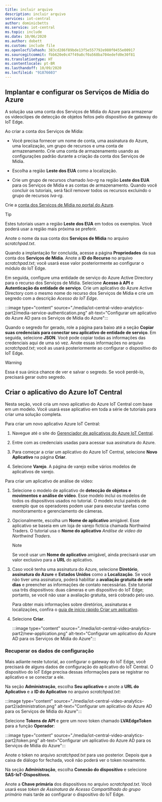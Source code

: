 ```yaml
---
title: incluir arquivo
description: incluir arquivo
services: iot-central
author: dominicbetts
ms.service: iot-central
ms.topic: include
ms.date: 10/06/2020
ms.author: dobett
ms.custom: include file
ms.openlocfilehash: 383cd286f89bde13f5e557792e980f0455e00917
ms.sourcegitcommit: fbb620e0c47f49a8cf0a568ba704edefd0e30f81
ms.translationtype: HT
ms.contentlocale: pt-BR
ms.lasthandoff: 10/09/2020
ms.locfileid: "91876603"
---
```

## <a name="deploy-and-configure-azure-media-services"></a>Implantar e configurar os Serviços de Mídia do Azure

A solução usa uma conta dos Serviços de Mídia do Azure para armazenar os videoclipes de detecção de objetos feitos pelo dispositivo de gateway do IoT Edge.

Ao criar a conta dos Serviços de Mídia:

- Você precisa fornecer um nome de conta, uma assinatura do Azure, uma localização, um grupo de recursos e uma conta de armazenamento. Crie uma conta de armazenamento usando as configurações padrão durante a criação da conta dos Serviços de Mídia.

- Escolha a região **Leste dos EUA** como a localização.

- Crie um grupo de recursos chamado *lva-rg* na região **Leste dos EUA** para os Serviços de Mídia e as contas de armazenamento. Quando você concluir os tutoriais, será fácil remover todos os recursos excluindo o grupo de recursos *lva-rg*.

Crie a [conta dos Serviços de Mídia no portal do Azure](https://portal.azure.com/?r=1#create/Microsoft.MediaService).

> [!TIP]
> Estes tutoriais usam a região **Leste dos EUA** em todos os exemplos. Você poderá usar a região mais próxima se preferir.

Anote o nome da sua conta dos **Serviços de Mídia** no arquivo *scratchpad.txt*.

Quando a implantação for concluída, acesse a página **Propriedades** da sua conta dos **Serviços de Mídia**. Anote a **ID do Recurso** no arquivo *scratchpad.txt*; você usará esse valor posteriormente ao configurar o módulo do IoT Edge.

Em seguida, configure uma entidade de serviço do Azure Active Directory para o recurso dos Serviços de Mídia. Selecione **Acesso à API** e **Autenticação da entidade de serviço**. Crie um aplicativo do Azure Active Directory com o mesmo nome do recurso dos Serviços de Mídia e crie um segredo com a descrição *Acesso do IoT Edge*.

:::image type="content" source="./media/iot-central-video-analytics-part2/media-service-authentication.png" alt-text="Configurar um aplicativo do Azure AD para os Serviços de Mídia do Azure":::

Quando o segredo for gerado, role a página para baixo até a seção **Copiar suas credenciais para conectar seu aplicativo de entidade de serviço**. Em seguida, selecione **JSON**. Você pode copiar todas as informações das credenciais aqui de uma só vez. Anote essas informações no arquivo *scratchpad.txt*; você as usará posteriormente ao configurar o dispositivo do IoT Edge.

> [!WARNING]
> Essa é sua única chance de ver e salvar o segredo. Se você perdê-lo, precisará gerar outro segredo.

## <a name="create-the-azure-iot-central-application"></a>Criar o aplicativo do Azure IoT Central

Nesta seção, você cria um novo aplicativo do Azure IoT Central com base em um modelo. Você usará esse aplicativo em toda a série de tutoriais para criar uma solução completa.

Para criar um novo aplicativo Azure IoT Central:

1. Navegue até o site do [Gerenciador de aplicativos do Azure IoT Central](https://aka.ms/iotcentral).

1. Entre com as credenciais usadas para acessar sua assinatura do Azure.

1. Para começar a criar um aplicativo do Azure IoT Central, selecione **Novo Aplicativo** na página **Criar**.

1. Selecione **Varejo**. A página de varejo exibe vários modelos de aplicativos de varejo.

Para criar um aplicativo de análise de vídeo:

1. Selecione o modelo de aplicativo de **detecção de objetos e movimentos e análise de vídeo**. Esse modelo inclui os modelos de todos os dispositivos usados no tutorial. O modelo inclui painéis de exemplo que os operadores podem usar para executar tarefas como monitoramento e gerenciamento de câmeras.

1. Opcionalmente, escolha um **Nome de aplicativo** amigável. Esse aplicativo se baseia em um loja de varejo fictícia chamada Northwind Traders. O tutorial usa o **Nome do aplicativo** *Análise de vídeo da Northwind Traders*.

    > [!NOTE]
    > Se você usar um **Nome de aplicativo** amigável, ainda precisará usar um valor exclusivo para a **URL** do aplicativo.

1. Caso você tenha uma assinatura do Azure, selecione **Diretório**, **assinatura do Azure** e **Estados Unidos** como a **Localização**. Se você não tiver uma assinatura, poderá habilitar a **avaliação gratuita de sete dias** e preencher as informações de contato necessárias. Este tutorial usa três dispositivos: duas câmeras e um dispositivo do IoT Edge; portanto, se você não usar a avaliação gratuita, será cobrado pelo uso.

    Para obter mais informações sobre diretórios, assinaturas e localizações, confira o [guia de início rápido Criar um aplicativo](../articles/iot-central/core/quick-deploy-iot-central.md).

1. Selecione **Criar**.

    :::image type="content" source="./media/iot-central-video-analytics-part2/new-application.png" alt-text="Configurar um aplicativo do Azure AD para os Serviços de Mídia do Azure":::

### <a name="retrieve-the-configuration-data"></a>Recuperar os dados de configuração

Mais adiante neste tutorial, ao configurar o gateway do IoT Edge, você precisará de alguns dados de configuração do aplicativo do IoT Central. O dispositivo do IoT Edge precisa dessas informações para se registrar no aplicativo e se conectar a ele.

Na seção **Administração**, escolha **Seu aplicativo** e anote a **URL do Aplicativo** e a **ID do Aplicativo** no arquivo *scratchpad.txt*:

:::image type="content" source="./media/iot-central-video-analytics-part2/administration.png" alt-text="Configurar um aplicativo do Azure AD para os Serviços de Mídia do Azure":::

Selecione **Tokens de API** e gere um novo token chamado **LVAEdgeToken** para a função **Operador**:

:::image type="content" source="./media/iot-central-video-analytics-part2/token.png" alt-text="Configurar um aplicativo do Azure AD para os Serviços de Mídia do Azure":::

Anote o token no arquivo *scratchpad.txt* para uso posterior. Depois que a caixa de diálogo for fechada, você não poderá ver o token novamente.

Na seção **Administração**, escolha **Conexão do dispositivo** e selecione **SAS-IoT-Dispositivos**.

Anote a **Chave primária** dos dispositivos no arquivo *scratchpad.txt*. Você usará esse *token de Assinatura de Acesso Compartilhado do grupo primário* mais tarde ao configurar o dispositivo do IoT Edge.
